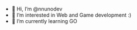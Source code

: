 - 👋 Hi, I’m @nnunodev
- 👀 I’m interested in Web and Game development :) 
- 🌱 I’m currently learning GO

<!---
nnunodev/nnunodev is a ✨ special ✨ repository because its `README.md` (this file) appears on your GitHub profile.
You can click the Preview link to take a look at your changes.
--->
